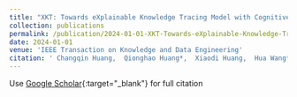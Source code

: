 ```yaml
---
title: "XKT: Towards eXplainable Knowledge Tracing Model with Cognitive Learning Theories for Questions of Multiple Knowledge Concepts"
collection: publications
permalink: /publication/2024-01-01-XKT-Towards-eXplainable-Knowledge-Tracing-Model-with-Cognitive-Learning-Theories-for-Questions-of-Multiple-Knowledge-Concepts
date: 2024-01-01
venue: 'IEEE Transaction on Knowledge and Data Engineering'
citation: ' Changqin Huang,  Qionghao Huang*,  Xiaodi Huang,  Hua Wang*,  Ming Li,  Kweijay Lin,  Yi Chang, &quot;XKT: Towards eXplainable Knowledge Tracing Model with Cognitive Learning Theories for Questions of Multiple Knowledge Concepts.&quot; IEEE Transaction on Knowledge and Data Engineering, 2024.'
---
```

Use [Google Scholar](https://scholar.google.com/scholar?q=XKT:+Towards+eXplainable+Knowledge+Tracing+Model+with+Cognitive+Learning+Theories+for+Questions+of+Multiple+Knowledge+Concepts){:target="_blank"} for full citation